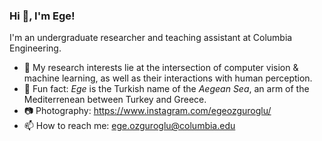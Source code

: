 ### Hi 👋, I'm Ege!

I'm an undergraduate researcher and teaching assistant at Columbia Engineering. 

- 🔭 My research interests lie at the intersection of computer vision & machine learning, as well as their interactions with human perception.
- 🌊 Fun fact: _Ege_ is the Turkish name of the _Aegean Sea_, an arm of the Mediterrenean between Turkey and Greece.
- 📷 Photography: https://www.instagram.com/egeozguroglu/
- 📫 How to reach me: ege.ozguroglu@columbia.edu

<!--
<p><img align="center" src="https://github-readme-streak-stats.herokuapp.com/?user=egeozguroglu&" alt="egeozguroglu" /></p>


**egeozguroglu/egeozguroglu** is a ✨ _special_ ✨ repository because its `README.md` (this file) appears on your GitHub profile.

Here are some ideas to get you started:

- 🔭 I’m currently working on ...
- 🌱 I’m currently learning ...
- 👯 I’m looking to collaborate on ...
- 🤔 I’m looking for help with ...
- 💬 Ask me about ...
- 📫 How to reach me: ...
- 😄 Pronouns: ...
- ⚡ Fun fact: ...
-->
